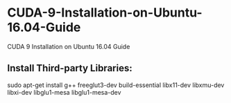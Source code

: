 # CUDA-9-Installation-on-Ubuntu-16.04-Guide
CUDA 9 Installation on Ubuntu 16.04 Guide

## Install Third-party Libraries:
sudo apt-get install g++ freeglut3-dev build-essential libx11-dev libxmu-dev libxi-dev libglu1-mesa libglu1-mesa-dev
